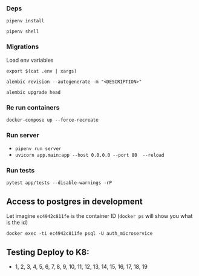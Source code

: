 ### Deps

`pipenv install`

`pipenv shell`

### Migrations

Load env variables

`export $(cat .env | xargs)`

`alembic revision --autogenerate -m "<DESCRIPTION>"`

`alembic upgrade head`

### Re run containers

`docker-compose up --force-recreate`

### Run server

- `pipenv run server`
- `uvicorn app.main:app --host 0.0.0.0 --port 80  --reload`

### Run tests

`pytest app/tests --disable-warnings -rP`

## Access to postgres in development

Let imagine `ec4942c811fe` is the container ID (`docker ps` will show you what is the id)

`docker exec -ti ec4942c811fe psql -U auth_microservice`

## Testing Deploy to K8:

- 1, 2, 3, 4, 5, 6, 7, 8, 9, 10, 11, 12, 13, 14, 15, 16, 17, 18, 19
